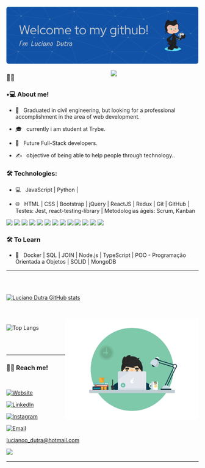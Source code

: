 ![Header](./github-header-image.png)

<img align='right' src="https://media.giphy.com/media/M9gbBd9nbDrOTu1Mqx/giphy.gif" width="230">

<h3> 👨🏻 </h3>
<h3>•💻 About me! </h3>



- 🤔 &nbsp; Graduated in civil engineering, but looking for a professional accomplishment in the area of web development.

- 🎓 &nbsp; currently i am student at Trybe.

- 🌱 &nbsp; Future Full-Stack developers.

- ✍️ &nbsp; objective of being able to help people through technology..



<h3>🛠 Technologies:</h3>



- 💻 &nbsp; JavaScript | Python |

- 🌐 &nbsp; HTML | CSS | Bootstrap | jQuery | ReactJS | Redux | Git | GitHub | Testes: Jest, react-testing-library | Metodologias ágeis: Scrum, Kanban  

<img src="https://img.shields.io/badge/-HTML5-E34F26?style=flat&logo=html5&logoColor=white" width="60px"> <img src="https://img.shields.io/badge/-CSS3-1572B6?style=flat&logo=css3&logoColor=white" width="60px">
<img src="https://img.shields.io/badge/-Bootstrap-563D7C?style=flat&logo=bootstrap&logoColor=white" width="80px">
<img src="https://upload.wikimedia.org/wikipedia/commons/thumb/d/d3/Logo_jQuery.svg/1200px-Logo_jQuery.svg.png" width="55px">
<img src="https://img.shields.io/badge/javascript-%23323330.svg?style=for-the-badge&logo=javascript&logoColor=%23F7DF1E" width="80px">
<img src="https://img.shields.io/badge/-React-000000?style=flat&logo=react&logoColor=00c8ff" width="60px">
<img src="https://i.pinimg.com/originals/71/f0/a4/71f0a4c41735f951f9823725ee42cf8a.png" width="60px">
<img src="https://img.shields.io/badge/-Node.js-3C873A?style=flat&logo=Node.js&logoColor=white" width="80px">
<img src="http://img.shields.io/badge/-Git-F1502F?style=flat&logo=git&logoColor=FFFFFF" width="50px">
<img src="http://img.shields.io/badge/-Github-000000?style=flat&logo=github&logoColor=FFFFFF" width="70px">
<img src="http://img.shields.io/badge/-VS%20Code-007ACC?style=flat&logo=visual%20studio%20code&logoColor=white" width="80px">
<img src="https://img.shields.io/badge/-jest-%23C21325?style=for-the-badge&logo=jest&logoColor=white" width="60px"/>
<img src="https://miro.medium.com/max/500/1*FdcfXXlYDEDNGToFjA_B4w.jpeg" width="60px"/>

<!--

- 🛢 &nbsp; MySQL | MongoDB

- 🔧 &nbsp; Git | Markdown | Selenium | Tidyverse

- 🖥 &nbsp; Illustrator| Photoshop | InDesign

-->



<h3>🛠 To Learn</h3>

- 🔧 &nbsp; Docker | SQL | JOIN | Node.js | TypeScript | POO - Programação Orientada a Objetos | SOLID | MongoDB
<hr>



<br/><br/>

[![Luciano Dutra GitHub stats](https://github-readme-stats.vercel.app/api?username=LucianooDutra)](https://github.com/LucianooDutra)

<br/>

<br/>

<img src="https://github.com/nirala69/nirala69/blob/master/70804f7e25b11f29db904f2fa7b4cd9d.gif" width="350" align='right'>

![Top Langs](https://github-readme-stats.vercel.app/api/top-langs/?username=LucianooDutra)

<br><br>



<hr>



<h3> 🤝🏻 Reach me! </h3>

<br>


<div style="display: inline_block">

<a href="https://portifolio-lucianodutra-inicial.netlify.app/"><img alt="Website" src="https://t.ctcdn.com.br/_9VQm0156JGtfi3_tkORFSskItk=/119x0:1168x591/1049x590/smart/i447457.jpeg" width="60px"></a>

<a href="https://www.linkedin.com/in/luciano-dutra-794598212/"><img alt="LinkedIn" src="https://marcas-logos.net/wp-content/uploads/2020/01/LinkedIn-Logo-2003.jpg" width="60px"></a>

<a href="https://www.instagram.com/lucianoodutra/"><img alt="Instagram" src="https://marcas-logos.net/wp-content/uploads/wordpress-popular-posts/1523-featured-500x500.jpg" width="60px"></a>

<a href="mailto:lucianoo_dutra@hotmail.com"><img alt="Email" src="https://www.logolynx.com/images/logolynx/6f/6fd34258a943ea9d74cc600d968afd37.jpeg" width="60px"></a> <p>lucianoo_dutra@hotmail.com</p>

</div>




<img src="https://media.giphy.com/media/dxn6fRlTIShoeBr69N/giphy.gif" width="30">





<hr>


